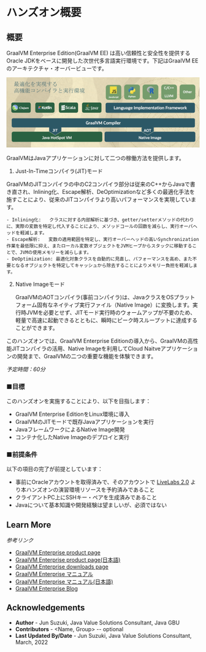 # ハンズオン概要

## 概要

GraalVM Enterprise Edition(GraalVM EE) は高い信頼性と安全性を提供するOracle JDKをベースに開発した次世代多言語実行環境です。下記はGraalVM EEのアーキテクチャ・オーバービューです。

![graalvm architecture](images/architecture.png)

GraalVMはJavaアプリケーションに対して二つの稼働方法を提供します。

1. Just-In-Timeコンパイラ(JIT)モード

  GraalVMのJITコンパイラの中のC2コンパイラ部分は従来のC++からJavaで書き直され、Inlining化、Escape解析、DeOptimizationなど多くの最適化手法を施すことにより、従来のJITコンパイラより高いパフォーマンスを実現しています。

    - Inlining化:   クラスに対する内部解析に基づき、getter/setterメソッドの代わりに、実際の変数を特定し代入することにより、メソッドコールの回数を減らし、実行オーバヘッドを軽減します。
    - Escape解析:   変数の適用範囲を特定し、実行オーバーヘッドの高いSynchronization作業を最低限に抑え、またローカル変数オブジェクトをJVMヒープからスタックに移動することで、JVMの使用メモリーを減らします。
    - DeOptimization: 最適化対象クラスを自動的に見直し、パフォーマンスを高め、また不要となるオブジェクトを特定してキャッシュから除去することによりメモリー負担を軽減します。

  
2. Native Imageモード

    GraalVMのAOTコンパイラ(事前コンパイラ)は、JavaクラスをOSプラットフォーム固有なネイティブ実行ファイル（Native Image）に変換します。実行時JVMを必要とせず、JITモード実行時のウォームアップが不要のため、軽量で高速に起動できるとともに、瞬時にピーク時スループットに達成することができます。


このハンズオンでは、GraalVM Enterprise Editionの導入から、GraalVMの高性能JITコンパイラの活用、Native Imageを利用してCloud Naitveアプリケーションの開発まで、GraalVMの二つの重要な機能を体験できます。

*予定時間：60分*

### ■目標

このハンズオンを実施することにより、以下を目指します：
* GraalVM Enterprise EditionをLinux環境に導入
* GraalVMのJITモードで既存Javaアプリケーションを実行
* JavaフレームワークによるNative Image開発
* コンテナ化したNative Imageのデプロイと実行

### ■前提条件

以下の項目の完了が前提としています：
* 事前にOracleアカウントを取得済みで、そのアカウントで [LiveLabs 2.0](http://bit.ly/golivelabs) より本ハンズオンの演習環境リソースを予約済みであること
* クライアントPC上にSSHキー・ペアを生成済みであること
* Javaについて基本知識や開発経験は望ましいが、必須ではない

## Learn More

*参考リンク*
* [GraalVM Enterprise product page](https://www.oracle.com/java/graalvm/)
* [GraalVM Enterprise product page(日本語)](https://www.oracle.com/jp/java/graalvm/)
* [GraalVM Enterprise downloads page](https://www.oracle.com/downloads/graalvm-downloads.html)
* [GraalVM Enterprise マニュアル](https://docs.oracle.com/en/graalvm/enterprise/21/docs/reference-manual/)
* [GraalVM Enterprise マニュアル(日本語)](https://docs.oracle.com/cd/F44923_01/index.html)
* [GraalVM Enterprise Blog](https://blogs.oracle.com/java/category/j-graalvm-technology)

## Acknowledgements
* **Author** - Jun Suzuki, Java Value Solutions Consultant, Java GBU
* **Contributors** -  <Name, Group> -- optional
* **Last Updated By/Date** - Jun Suzuki, Java Value Solutions Consultant, March, 2022

